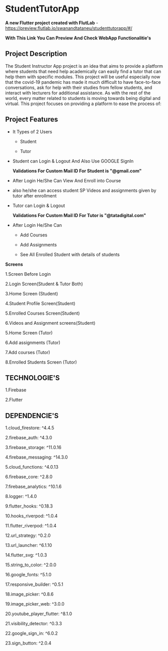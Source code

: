 # StudentTutorApp

**A new Flutter project created with FlutLab** - https://preview.flutlab.io/swanandtataneu/studenttutorapp/#/

**With This Link You Can Preview And Check WebApp Functionalitie's**

## Project Description
The Student Instructor App project is an idea that aims to provide a platform where students that need help academically can easily find a tutor that can help them with specific modules. This project will be useful especially now that the covid-19 pandemic has made it much difficult to have face-to-face conversations, ask for help with their studies from fellow students, and interact with lecturers for additional assistance. As with the rest of the world, every matter related to students is moving towards being digital and virtual. This project focuses on providing a platform to ease the process of:

## Project Features

  * It Types of 2 Users 
  
    - Student
    
    - Tutor
    
  * Student can Login & Logout And Also Use GOOGLE SignIn
    
    **Validations For Custom Mail ID For Student is "@gmail.com"**
    
  * After Login He/She Can View And Enroll into Course
    
  * also he/she can access student SP Videos and assignments given by tutor after enrollment

  * Tutor can Login & Logout
    
    **Validations For Custom Mail ID For Tutor is "@tatadigital.com"**
    
  * After Login He/She Can 
  
    - Add Courses
    
    - Add Assignments
    
    - See All Enrolled Student with details of students

  **Screens**
  
  1.Screen Before Login
  
  2.Login Screen(Student & Tutor Both)
  
  3.Home Screen (Student)
  
  4.Student Profile Screen(Student)
  
  5.Enrolled Courses Screen(Student)
  
  6.Videos and Assignment screens(Student)
  
  5.Home Screen (Tutor)
  
  6.Add assignments (Tutor)
  
  7.Add courses (Tutor)
  
  8.Enrolled Students Screen (Tutor)


## TECHNOLOGIE'S

 1.Firebase
 
 2.Flutter

## DEPENDENCIE'S

 1.cloud_firestore: ^4.4.5
 
 2.firebase_auth: ^4.3.0
 
 3.firebase_storage: ^11.0.16
 
 4.firebase_messaging: ^14.3.0
 
 5.cloud_functions: ^4.0.13
 
 6.firebase_core: ^2.8.0
 
 7.firebase_analytics: ^10.1.6
 
 8.logger: ^1.4.0
 
 9.flutter_hooks: ^0.18.3
 
 10.hooks_riverpod: ^1.0.4
 
 11.flutter_riverpod: ^1.0.4
 
 12.url_strategy: ^0.2.0
 
 13.url_launcher: ^6.1.10
 
 14.flutter_svg: ^1.0.3
 
 15.string_to_color: ^2.0.0
 
 16.google_fonts: ^5.1.0
 
 17.responsive_builder: ^0.5.1
 
 18.image_picker: ^0.8.6
 
 19.image_picker_web: ^3.0.0
 
 20.youtube_player_flutter: ^8.1.0
 
 21.visibility_detector: ^0.3.3
 
 22.google_sign_in: ^6.0.2
 
 23.sign_button: ^2.0.4
    


